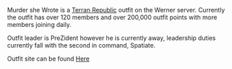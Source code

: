 Murder she Wrote is a [Terran Republic](Terran_Republic.md "wikilink")
outfit on the Werner server. Currently the outfit has over 120 members
and over 200,000 outfit points with more members joining daily.

Outfit leader is PreZident however he is currently away, leadership
duties currently fall with the second in command, Spatiate.

Outfit site can be found [Here](http://www.msw-pso.uk.tt)
